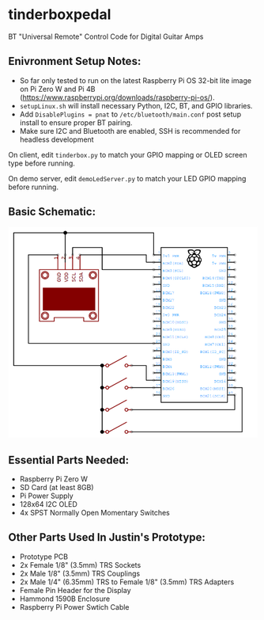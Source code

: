 # tinderboxpedal
BT "Universal Remote" Control Code for Digital Guitar Amps

## Enivronment Setup Notes:

* So far only tested to run on the latest Raspberry Pi OS 32-bit lite image on Pi Zero W and Pi 4B (https://www.raspberrypi.org/downloads/raspberry-pi-os/).
* `setupLinux.sh` will install necessary Python, I2C, BT, and GPIO libraries.
* Add `DisablePlugins = pnat` to `/etc/bluetooth/main.conf` post setup install to ensure proper BT pairing.
* Make sure I2C and Bluetooth are enabled, SSH is recommended for headless development

On client, edit `tinderbox.py` to match your GPIO mapping or OLED screen type before running.

On demo server, edit `demoLedServer.py` to match your LED GPIO mapping before running.

## Basic Schematic:
![](src/tinderbox_hat.png)

## Essential Parts Needed:
- Raspberry Pi Zero W
- SD Card (at least 8GB)
- Pi Power Supply
- 128x64 I2C OLED
- 4x SPST Normally Open Momentary Switches

## Other Parts Used In Justin's Prototype:
- Prototype PCB
- 2x Female 1/8" (3.5mm) TRS Sockets
- 2x Male 1/8" (3.5mm) TRS Couplings
- 2x Male 1/4" (6.35mm) TRS to Female 1/8" (3.5mm) TRS Adapters
- Female Pin Header for the Display
- Hammond 1590B Enclosure
- Raspberry Pi Power Swtich Cable
